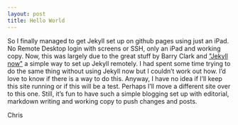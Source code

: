 ```yaml
---
layout: post
title: Hello World 
---
```


So I finally managed to get Jekyll set up on github pages using just an iPad. No Remote Desktop login with screens or SSH, only an iPad and working copy. Now, this was largely due to the great stuff by Barry Clark and ["Jekyll now"](https://github.com/barryclark/jekyll-now) a simple way to set up Jekyll remotely. I had spent some time trying to do the same thing without using Jekyll now but I couldn’t work out how. I’d love to know if there is a way to do this. 
Anyway, I have no idea if I’ll keep this site running or if this will be a test. Perhaps I’ll move a different site over to this one. Still, it’s fun to have such a simple blogging set up with editorial, markdown writing and working copy to push changes and posts. 

Chris
